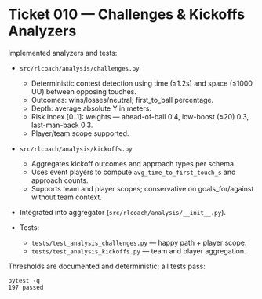 # Ticket 010 — Challenges & Kickoffs Analyzers

Implemented analyzers and tests:

- `src/rlcoach/analysis/challenges.py`
  - Deterministic contest detection using time (≤1.2s) and space (≤1000 UU) between opposing touches.
  - Outcomes: wins/losses/neutral; first_to_ball percentage.
  - Depth: average absolute Y in meters.
  - Risk index [0..1]: weights — ahead-of-ball 0.4, low-boost (≤20) 0.3, last-man-back 0.3.
  - Player/team scope supported.

- `src/rlcoach/analysis/kickoffs.py`
  - Aggregates kickoff outcomes and approach types per schema.
  - Uses event players to compute `avg_time_to_first_touch_s` and approach counts.
  - Supports team and player scopes; conservative on goals_for/against without team context.

- Integrated into aggregator (`src/rlcoach/analysis/__init__.py`).

- Tests:
  - `tests/test_analysis_challenges.py` — happy path + player scope.
  - `tests/test_analysis_kickoffs.py` — team and player aggregation.

Thresholds are documented and deterministic; all tests pass:

```
pytest -q
197 passed
```

